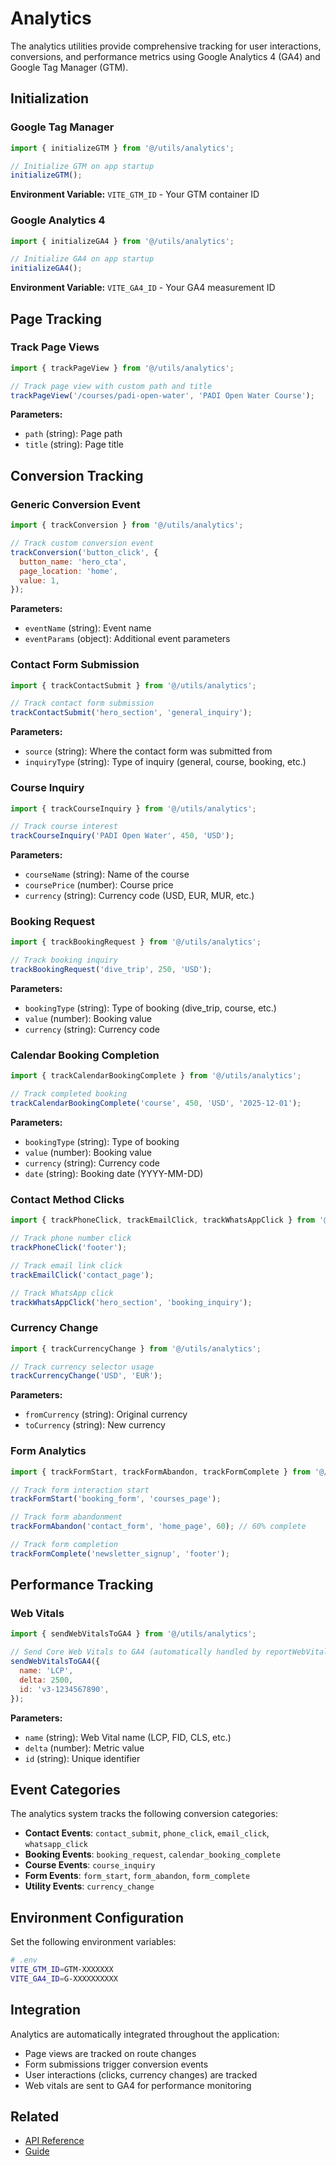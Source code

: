 # Analytics

The analytics utilities provide comprehensive tracking for user interactions, conversions, and performance metrics using Google Analytics 4 (GA4) and Google Tag Manager (GTM).

## Initialization

### Google Tag Manager

```javascript
import { initializeGTM } from '@/utils/analytics';

// Initialize GTM on app startup
initializeGTM();
```

**Environment Variable:** `VITE_GTM_ID` - Your GTM container ID

### Google Analytics 4

```javascript
import { initializeGA4 } from '@/utils/analytics';

// Initialize GA4 on app startup
initializeGA4();
```

**Environment Variable:** `VITE_GA4_ID` - Your GA4 measurement ID

## Page Tracking

### Track Page Views

```javascript
import { trackPageView } from '@/utils/analytics';

// Track page view with custom path and title
trackPageView('/courses/padi-open-water', 'PADI Open Water Course');
```

**Parameters:**

- `path` (string): Page path
- `title` (string): Page title

## Conversion Tracking

### Generic Conversion Event

```javascript
import { trackConversion } from '@/utils/analytics';

// Track custom conversion event
trackConversion('button_click', {
  button_name: 'hero_cta',
  page_location: 'home',
  value: 1,
});
```

**Parameters:**

- `eventName` (string): Event name
- `eventParams` (object): Additional event parameters

### Contact Form Submission

```javascript
import { trackContactSubmit } from '@/utils/analytics';

// Track contact form submission
trackContactSubmit('hero_section', 'general_inquiry');
```

**Parameters:**

- `source` (string): Where the contact form was submitted from
- `inquiryType` (string): Type of inquiry (general, course, booking, etc.)

### Course Inquiry

```javascript
import { trackCourseInquiry } from '@/utils/analytics';

// Track course interest
trackCourseInquiry('PADI Open Water', 450, 'USD');
```

**Parameters:**

- `courseName` (string): Name of the course
- `coursePrice` (number): Course price
- `currency` (string): Currency code (USD, EUR, MUR, etc.)

### Booking Request

```javascript
import { trackBookingRequest } from '@/utils/analytics';

// Track booking inquiry
trackBookingRequest('dive_trip', 250, 'USD');
```

**Parameters:**

- `bookingType` (string): Type of booking (dive_trip, course, etc.)
- `value` (number): Booking value
- `currency` (string): Currency code

### Calendar Booking Completion

```javascript
import { trackCalendarBookingComplete } from '@/utils/analytics';

// Track completed booking
trackCalendarBookingComplete('course', 450, 'USD', '2025-12-01');
```

**Parameters:**

- `bookingType` (string): Type of booking
- `value` (number): Booking value
- `currency` (string): Currency code
- `date` (string): Booking date (YYYY-MM-DD)

### Contact Method Clicks

```javascript
import { trackPhoneClick, trackEmailClick, trackWhatsAppClick } from '@/utils/analytics';

// Track phone number click
trackPhoneClick('footer');

// Track email link click
trackEmailClick('contact_page');

// Track WhatsApp click
trackWhatsAppClick('hero_section', 'booking_inquiry');
```

### Currency Change

```javascript
import { trackCurrencyChange } from '@/utils/analytics';

// Track currency selector usage
trackCurrencyChange('USD', 'EUR');
```

**Parameters:**

- `fromCurrency` (string): Original currency
- `toCurrency` (string): New currency

### Form Analytics

```javascript
import { trackFormStart, trackFormAbandon, trackFormComplete } from '@/utils/analytics';

// Track form interaction start
trackFormStart('booking_form', 'courses_page');

// Track form abandonment
trackFormAbandon('contact_form', 'home_page', 60); // 60% complete

// Track form completion
trackFormComplete('newsletter_signup', 'footer');
```

## Performance Tracking

### Web Vitals

```javascript
import { sendWebVitalsToGA4 } from '@/utils/analytics';

// Send Core Web Vitals to GA4 (automatically handled by reportWebVitals)
sendWebVitalsToGA4({
  name: 'LCP',
  delta: 2500,
  id: 'v3-1234567890',
});
```

**Parameters:**

- `name` (string): Web Vital name (LCP, FID, CLS, etc.)
- `delta` (number): Metric value
- `id` (string): Unique identifier

## Event Categories

The analytics system tracks the following conversion categories:

- **Contact Events**: `contact_submit`, `phone_click`, `email_click`, `whatsapp_click`
- **Booking Events**: `booking_request`, `calendar_booking_complete`
- **Course Events**: `course_inquiry`
- **Form Events**: `form_start`, `form_abandon`, `form_complete`
- **Utility Events**: `currency_change`

## Environment Configuration

Set the following environment variables:

```bash
# .env
VITE_GTM_ID=GTM-XXXXXXX
VITE_GA4_ID=G-XXXXXXXXXX
```

## Integration

Analytics are automatically integrated throughout the application:

- Page views are tracked on route changes
- Form submissions trigger conversion events
- User interactions (clicks, currency changes) are tracked
- Web vitals are sent to GA4 for performance monitoring

## Related

- [API Reference](/api/)
- [Guide](/guide/analytics.md)
